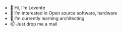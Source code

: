 - 👋 Hi, I’m Levente
- 👀 I’m interested in Open source software, hardware
- 🌱 I’m currently learning architecting
- 📫 Just drop me a mail

<!---
leventelist/leventelist is a ✨ special ✨ repository because its `README.md` (this file) appears on your GitHub profile.
You can click the Preview link to take a look at your changes.
--->
